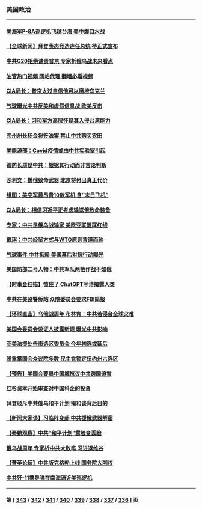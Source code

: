 ### 美国政治
---
#### [美海军P-8A巡逻机飞越台海 美中爆口水战](../../pages/ncid1078159/n13939498.md?02280445) 
#### [【全球新闻】拜登表态竞选连任总统 待正式宣布](../../pages/ncid1078159/n13939307.md?02280445) 
#### [中共G20拒绝谴责普京 专家析俄乌战未来看点](../../pages/ncid1078159/n13936652.md?02280445) 
#### [油管热门视频 网站代理 翻墙必看视频](http://138.2.39.72:81/youtube.html?epic-marker?02280445)
#### [CIA局长：普京太过自信他可以磨垮乌克兰](../../pages/ncid1078159/n13939042.md?02280445) 
#### [气球曝光中共反美和虚假信息战 欧美反击](../../pages/ncid1078159/n13938863.md?02280445) 
#### [CIA局长：习和军方高层怀疑其入侵台湾能力](../../pages/ncid1078159/n13938935.md?02280445) 
#### [弗州州长杨金将签法案 禁止中共购买农田](../../pages/ncid1078159/n13938901.md?02280445) 
#### [美能源部：Covid疫情或由中共实验室引起](../../pages/ncid1078159/n13938865.md?02280445) 
#### [德防长质疑中共：根据其行动而非言论判断](../../pages/ncid1078159/n13938864.md?02280445) 
#### [沙利文：援俄致命武器 北京将付出真正代价](../../pages/ncid1078159/n13937636.md?02280445) 
#### [组图：美空军最昂贵10款军机 含“末日飞机”](../../pages/ncid1078159/n13915808.md?02280445) 
#### [CIA局长：相信习近平正考虑输送俄致命装备](../../pages/ncid1078159/n13938427.md?02280445) 
#### [专家：中共是俄乌战输家 美欧亚联盟踩红线](../../pages/ncid1078159/n13937688.md?02280445) 
#### [戴琪：中共经贸方式与WTO原则背道而驰](../../pages/ncid1078159/n13938289.md?02280445) 
#### [气球事件 中共抵赖 美国幕后对抗行动曝光](../../pages/ncid1078159/n13938261.md?02280445) 
#### [美国防部二号人物：中共军队两栖作战不如俄](../../pages/ncid1078159/n13938262.md?02280445) 
#### [【时事金扫描】惊住了 ChatGPT写诗揭露人类](../../pages/ncid1078159/n13938142.md?02280445) 
#### [中共在美设警侨站 众院委员会要求FBI简报](../../pages/ncid1078159/n13938015.md?02280445) 
#### [【环球直击】乌俄战周年 布林肯：中共若侵台全球灾难](../../pages/ncid1078159/n13937530.md?02280445) 
#### [美国会委员会设证人披露新规 曝光中共影响](../../pages/ncid1078159/n13937815.md?02280445) 
#### [亚美法援处告市选区委员会 今年初选或延后](../../pages/ncid1078159/n13937849.md?02280445) 
#### [盼重掌国会众议院多数 民主党锁定纽约州六选区](../../pages/ncid1078159/n13937856.md?02280445) 
#### [【预告】美国会要员中国城抗议中共跨国迫害](../../pages/ncid1078159/n13937774.md?02280445) 
#### [红杉资本开始审查对中国科企的投资](../../pages/ncid1078159/n13937777.md?02280445) 
#### [拜登驳斥中共俄乌和平计划 揭和谈背后目的](../../pages/ncid1078159/n13937683.md?02280445) 
#### [【新闻大家谈】习临阵变卦 中共援俄武器解密](../../pages/ncid1078159/n13937713.md?02280445) 
#### [【秦鹏观察】中共“和平计划”露脸变丢脸](../../pages/ncid1078159/n13937705.md?02280445) 
#### [俄乌战周年 专家析中共大败笔 习进退维谷](../../pages/ncid1078159/n13936661.md?02280445) 
#### [【菁英论坛】中共版克格勃上线 国务院大削权](../../pages/ncid1078159/n13937600.md?02280445) 
#### [中共歼-11携导弹在南海逼近美巡逻机](../../pages/ncid1078159/n13937641.md?02280445) 

---
#### 第 [ [343](./343.md?02280445) / [342](./342.md?02280445) / [341](./341.md?02280445) / [340](./340.md?02280445) / [339](./339.md?02280445) / [338](./338.md?02280445) / [337](./337.md?02280445) / [336](./336.md?02280445) ] 页
